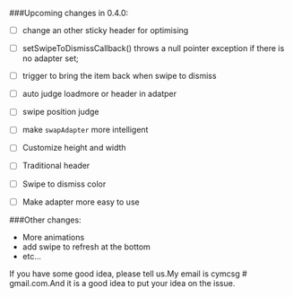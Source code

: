 ###Upcoming changes in 0.4.0:
- [ ] change an other sticky header for optimising
- [ ] setSwipeToDismissCallback() throws a null pointer exception if there is no adapter set;
- [ ] trigger to bring the item back when swipe to dismiss
- [ ] auto judge loadmore or header in adatper
- [ ] swipe position judge
- [ ] make ``swapAdapter`` more intelligent 
- [ ] Customize height and width
- [ ] Traditional header
- [ ] Swipe to dismiss color
- [ ] Make adapter more easy to use
 


###Other changes:
* More animations
* add swipe to refresh at the bottom
* etc...  




If you have some good idea, please tell us.My email is cymcsg # gmail.com.And it is a good idea to put your idea on the issue.
